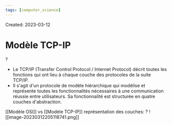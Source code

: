 ```yaml
---
tags: [computer_science] 
---
```

Created: 2023-03-12

# Modèle TCP-IP
?
- Le TCP/IP (Transfer Control Protocol / Internet Protocol) décrit toutes les fonctions qui ont lieu à chaque couche des protocoles de la suite TCP/IP.
- Il s'agit d'un protocole de modèle hiérarchique qui modélise et représente toutes les fonctionnalités nécessaires à une communication réussie entre utilisateurs. Sa fonctionnalité est structurée en quatre couches d'abstraction.
<!--SR:!2023-03-21,6,230-->

[[Modèle OSI]] vs [[Modèle TCP-IP]] représentation des couches:
?
![[image-20230312205118741.png]]
<!--SR:!2023-03-30,10,210-->

